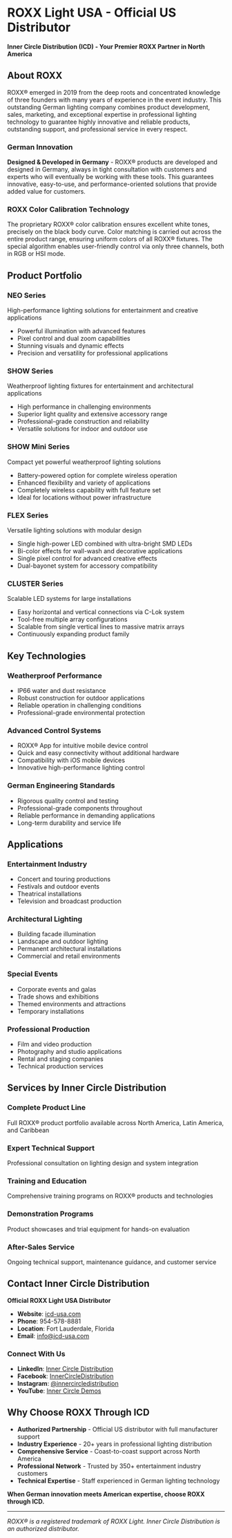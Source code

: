 # ROXX Light USA - Official US Distributor

**Inner Circle Distribution (ICD) - Your Premier ROXX Partner in North America**

## About ROXX

ROXX® emerged in 2019 from the deep roots and concentrated knowledge of three founders with many years of experience in the event industry. This outstanding German lighting company combines product development, sales, marketing, and exceptional expertise in professional lighting technology to guarantee highly innovative and reliable products, outstanding support, and professional service in every respect.

### German Innovation
**Designed & Developed in Germany** - ROXX® products are developed and designed in Germany, always in tight consultation with customers and experts who will eventually be working with these tools. This guarantees innovative, easy-to-use, and performance-oriented solutions that provide added value for customers.

### ROXX Color Calibration Technology
The proprietary ROXX® color calibration ensures excellent white tones, precisely on the black body curve. Color matching is carried out across the entire product range, ensuring uniform colors of all ROXX® fixtures. The special algorithm enables user-friendly control via only three channels, both in RGB or HSI mode.

## Product Portfolio

### NEO Series
High-performance lighting solutions for entertainment and creative applications
- Powerful illumination with advanced features
- Pixel control and dual zoom capabilities
- Stunning visuals and dynamic effects
- Precision and versatility for professional applications

### SHOW Series
Weatherproof lighting fixtures for entertainment and architectural applications
- High performance in challenging environments
- Superior light quality and extensive accessory range
- Professional-grade construction and reliability
- Versatile solutions for indoor and outdoor use

### SHOW Mini Series
Compact yet powerful weatherproof lighting solutions
- Battery-powered option for complete wireless operation
- Enhanced flexibility and variety of applications
- Completely wireless capability with full feature set
- Ideal for locations without power infrastructure

### FLEX Series
Versatile lighting solutions with modular design
- Single high-power LED combined with ultra-bright SMD LEDs
- Bi-color effects for wall-wash and decorative applications
- Single pixel control for advanced creative effects
- Dual-bayonet system for accessory compatibility

### CLUSTER Series
Scalable LED systems for large installations
- Easy horizontal and vertical connections via C-Lok system
- Tool-free multiple array configurations
- Scalable from single vertical lines to massive matrix arrays
- Continuously expanding product family

## Key Technologies

### Weatherproof Performance
- IP66 water and dust resistance
- Robust construction for outdoor applications
- Reliable operation in challenging conditions
- Professional-grade environmental protection

### Advanced Control Systems
- ROXX® App for intuitive mobile device control
- Quick and easy connectivity without additional hardware
- Compatibility with iOS mobile devices
- Innovative high-performance lighting control

### German Engineering Standards
- Rigorous quality control and testing
- Professional-grade components throughout
- Reliable performance in demanding applications
- Long-term durability and service life

## Applications

### Entertainment Industry
- Concert and touring productions
- Festivals and outdoor events
- Theatrical installations
- Television and broadcast production

### Architectural Lighting
- Building facade illumination
- Landscape and outdoor lighting
- Permanent architectural installations
- Commercial and retail environments

### Special Events
- Corporate events and galas
- Trade shows and exhibitions
- Themed environments and attractions
- Temporary installations

### Professional Production
- Film and video production
- Photography and studio applications
- Rental and staging companies
- Technical production services

## Services by Inner Circle Distribution

### Complete Product Line
Full ROXX® product portfolio available across North America, Latin America, and Caribbean

### Expert Technical Support
Professional consultation on lighting design and system integration

### Training and Education
Comprehensive training programs on ROXX® products and technologies

### Demonstration Programs
Product showcases and trial equipment for hands-on evaluation

### After-Sales Service
Ongoing technical support, maintenance guidance, and customer service

## Contact Inner Circle Distribution

**Official ROXX Light USA Distributor**

- **Website**: [icd-usa.com](http://www.icd-usa.com)
- **Phone**: 954-578-8881
- **Location**: Fort Lauderdale, Florida
- **Email**: info@icd-usa.com

### Connect With Us
- **LinkedIn**: [Inner Circle Distribution](https://www.linkedin.com/company/inner-circle-distribution/)
- **Facebook**: [InnerCircleDistribution](https://www.facebook.com/InnerCircleDistribution/)
- **Instagram**: [@innercircledistribution](https://www.instagram.com/innercircledistribution/)
- **YouTube**: [Inner Circle Demos](https://www.youtube.com/@InnerCircleDemos/featured)

## Why Choose ROXX Through ICD

- **Authorized Partnership** - Official US distributor with full manufacturer support
- **Industry Experience** - 20+ years in professional lighting distribution
- **Comprehensive Service** - Coast-to-coast support across North America
- **Professional Network** - Trusted by 350+ entertainment industry customers
- **Technical Expertise** - Staff experienced in German lighting technology

**When German innovation meets American expertise, choose ROXX through ICD.**

---

*ROXX® is a registered trademark of ROXX Light. Inner Circle Distribution is an authorized distributor.*
